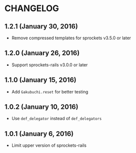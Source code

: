# CHANGELOG
## 1.2.1 (January 30, 2016)
* Remove compressed templates for sprockets v3.5.0 or later

## 1.2.0 (January 26, 2016)
* Support sprockets-rails v3.0.0 or later

## 1.1.0 (January 15, 2016)
* Add `Gakubuchi.reset` for better testing

## 1.0.2 (January 10, 2016)
* Use `def_delegator` instead of `def_delegators`

## 1.0.1 (January 6, 2016)
* Limit upper version of sprockets-rails

